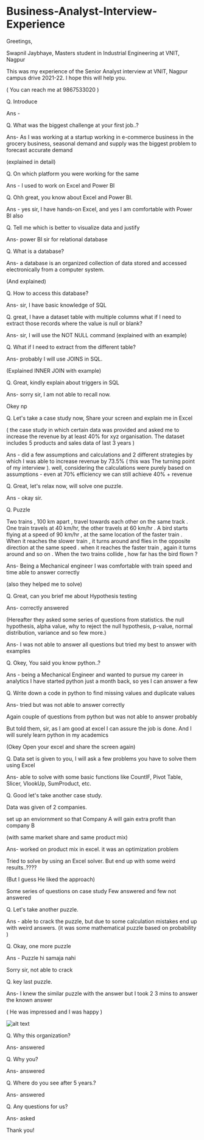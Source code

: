 # Business-Analyst-Interview-Experience

Greetings,

Swapnil Jaybhaye, Masters student in Industrial Engineering at VNIT, Nagpur 

This was my experience of the Senior Analyst interview at VNIT, Nagpur campus drive 2021-22. I hope this will help you.

( You can reach me at 9867533020 )

Q. Introduce

Ans -

Q. What was the biggest challenge at your first job..?

Ans- As I was working at a startup working in e-commerce business in the grocery business, seasonal demand and supply was the biggest problem to forecast accurate demand

(explained in detail)

Q.  On which platform you were working for the same

Ans - I used to work on Excel and Power BI

Q. Ohh great, you know about Excel and Power BI.

Ans - yes sir, I have hands-on Excel, and yes I am comfortable with Power BI also

Q. Tell me which is better to visualize data and justify

Ans- power BI sir for relational database

Q. What is a database?

Ans- a database is an organized collection of data stored and accessed electronically from a computer system. 

(And explained)

Q. How to access this database?

Ans- sir, I have basic knowledge of SQL

Q. great, I have a dataset table with multiple columns what if I need to extract those records where the value is null or blank? 

Ans- sir, I will use the NOT NULL command (explained with an example)

Q. What if I need to extract from the different table?

Ans- probably I will use JOINS in SQL.

(Explained INNER JOIN with example)

Q. Great, kindly explain about triggers in SQL

Ans- sorry sir, I am not able to recall now.

Okey np

Q. Let's take a case study now, Share your screen and explain me in Excel

( the case study in which certain data was provided and asked me to increase the revenue by at least 40% for xyz organisation. The dataset includes 5 products and sales data of last 3 years )

Ans - did a few assumptions and calculations and 2 different strategies by which I was able to increase revenue by 73.5% ( this was The turning point of my interview ). well, considering the calculations were purely based on assumptions - even at 70% efficiency we can still achieve 40% + revenue

Q. Great, let's relax now, will solve one puzzle.

Ans - okay sir.

Q. Puzzle 

Two trains , 100 km apart , travel towards each other on the same track . One train travels at 40 km/hr, the other travels at 60 km/hr . A bird starts flying at a speed of 90 km/hr , at the same location of the faster train . When it reaches the slower train , it turns around and flies in the opposite direction at the same speed . when it reaches the faster train , again it turns around and so on . When the two trains collide , how far has the bird flown ?

Ans- Being a Mechanical engineer I was comfortable with train speed and time able to answer correctly

(also they helped me to solve)

Q. Great, can you brief me about Hypothesis testing

Ans- correctly answered

(Hereafter they asked some series of questions from statistics. the null hypothesis, alpha value, why to reject the null hypothesis, p-value, normal distribution, variance and so few more.)

Ans- I was not able to answer all questions but tried my best to answer with examples

Q. Okey, You said you know python..?

Ans - being a Mechanical Engineer and wanted to pursue my career in analytics I have started python just a month back, so yes I can answer a few

Q. Write down a code in python to find missing values and duplicate values

Ans- tried but was not able to answer correctly

Again couple of questions from python but was not able to answer probably

But told them, sir, as I am good at excel I can assure the job is done. And I will surely learn python in my academics

(Okey Open your excel and share the screen again)

Q. Data set is given to you, I will ask a few problems you have to solve them using Excel 

Ans- able to solve with some basic functions like CountIF, Pivot Table, Slicer, VlookUp, SumProduct, etc.

Q. Good let's take another case study.

Data was given of 2 companies.

set up an enviornment so that Company A will gain extra profit than company B 

(with same market share and same product mix)

Ans- worked on product mix in excel. it was an optimization problem

Tried to solve by using an Excel solver. But end up with some weird results..????

(But I guess He liked the approach)

Some series of questions on case study Few answered and few not answered

Q. Let's take another puzzle.

Ans - able to crack the puzzle, but due to some calculation mistakes end up with weird answers. (it was some mathematical puzzle based on probability )

Q. Okay, one more puzzle

Ans - Puzzle hi samaja nahi

Sorry sir, not able to crack

Q. key last puzzle.

Ans- I knew the similar puzzle with the answer but I took 2 3 mins to answer the known answer

( He was impressed and I was happy )

![alt text](https://indianmemetemplates.com/wp-content/uploads/akshay-kumar-funny-expression.jpg/to/img.png)



Q. Why this organization?

Ans- answered

Q. Why you?

Ans- answered

Q. Where do you see after 5 years.?

Ans- answered

Q. Any questions for us?

Ans- asked 

Thank you!
